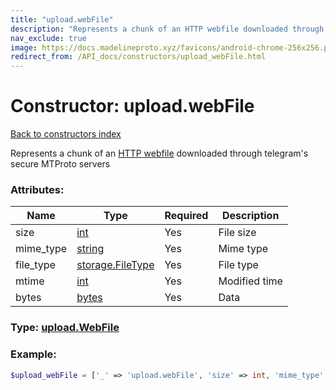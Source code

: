 ```yaml
---
title: "upload.webFile"
description: "Represents a chunk of an HTTP webfile downloaded through telegram's secure MTProto servers"
nav_exclude: true
image: https://docs.madelineproto.xyz/favicons/android-chrome-256x256.png
redirect_from: /API_docs/constructors/upload_webFile.html
---
```

# Constructor: upload.webFile  
[Back to constructors index](/API_docs/constructors/index.md)



Represents a chunk of an [HTTP webfile](https://core.telegram.org/api/files) downloaded through telegram's secure MTProto servers

### Attributes:

| Name     |    Type       | Required | Description |
|----------|---------------|----------|-------------|
|size|[int](/API_docs/types/int.md) | Yes|File size|
|mime\_type|[string](/API_docs/types/string.md) | Yes|Mime type|
|file\_type|[storage.FileType](/API_docs/constructors/storage.FileType.md) | Yes|File type|
|mtime|[int](/API_docs/types/int.md) | Yes|Modified time|
|bytes|[bytes](/API_docs/types/bytes.md) | Yes|Data|



### Type: [upload.WebFile](/API_docs/types/upload.WebFile.md)


### Example:

```php
$upload_webFile = ['_' => 'upload.webFile', 'size' => int, 'mime_type' => 'string', 'file_type' => storage.FileType, 'mtime' => int, 'bytes' => 'bytes'];
```  
